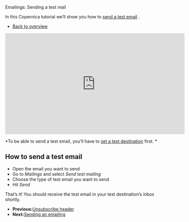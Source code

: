 Emailings: Sending a test mail

In this Copernica tutorial we’ll show you how to [send a test email](<https://www.copernica.com/en/blog/send-a-test-mail-or-test-mailing> "Send a test email") .

- [Back to overview](<http://www.copernica.com/en/support/video-tutorials> "Video tutorials")

<iframe width="580" height="326" src="https://www.youtube.com/embed/5lGZz2CWsOE?list=PLgCg-YR2FABYMlchCXl_7Qa5_JnU26ZYz" frameborder="0" allowfullscreen>  </iframe>

*To be able to send a test email, you’ll have to [set a test destination](<https://www.copernica.com/en/support/video-tutorials/emailings-setting-a-test-destination> "Set a test destination")  first. *

How to send a test email
------------------------

- Open the email you want to send
- Go to *Mailings* and select *Send test mailing*
- Choose the type of test email you want to send
- Hit *Send*

That’s it! You should receive the test email in your test destination’s inbox shortly.

- **Previous:**[Unsubscribe header](<http://www.copernica.com/en/support/video-tutorials/emailings-unsubscribe-header> "Emailings: Unsubscribe header")
- **Next:**[Sending an emailing](<http://www.copernica.com/en/support/video-tutorials/emailings-sending-an-emailing> "Emailings: Sending an emailing")
